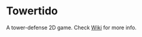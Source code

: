 # Towertido
A tower-defense 2D game. 
Check [Wiki](https://github.com/GameLoversStudio/Towertido/Wiki) for more info.
